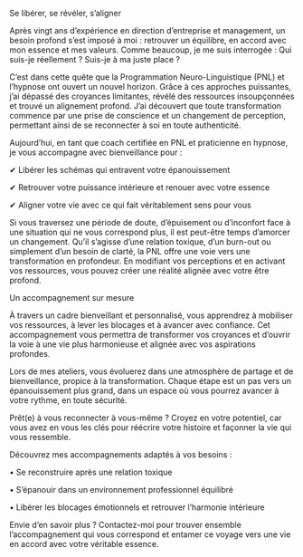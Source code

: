 Se libérer, se révéler, s’aligner



Après vingt ans d’expérience en direction d’entreprise et management, un besoin profond s’est imposé à moi : retrouver un équilibre, en accord avec mon essence et mes valeurs. Comme beaucoup, je me suis interrogée : Qui suis-je réellement ? Suis-je à ma juste place ?



C’est dans cette quête que la Programmation Neuro-Linguistique (PNL) et l’hypnose ont ouvert un nouvel horizon. Grâce à ces approches puissantes, j’ai dépassé des croyances limitantes, révélé des ressources insoupçonnées et trouvé un alignement profond. J’ai découvert que toute transformation commence par une prise de conscience et un changement de perception, permettant ainsi de se reconnecter à soi en toute authenticité.



Aujourd’hui, en tant que coach certifiée en PNL et praticienne en hypnose, je vous accompagne avec bienveillance pour :



✔ Libérer les schémas qui entravent votre épanouissement

✔ Retrouver votre puissance intérieure et renouer avec votre essence

✔ Aligner votre vie avec ce qui fait véritablement sens pour vous



Si vous traversez une période de doute, d’épuisement ou d’inconfort face à une situation qui ne vous correspond plus, il est peut-être temps d’amorcer un changement. Qu’il s’agisse d’une relation toxique, d’un burn-out ou simplement d’un besoin de clarté, la PNL offre une voie vers une transformation en profondeur. En modifiant vos perceptions et en activant vos ressources, vous pouvez créer une réalité alignée avec votre être profond.



Un accompagnement sur mesure



À travers un cadre bienveillant et personnalisé, vous apprendrez à mobiliser vos ressources, à lever les blocages et à avancer avec confiance. Cet accompagnement vous permettra de transformer vos croyances et d’ouvrir la voie à une vie plus harmonieuse et alignée avec vos aspirations profondes.



Lors de mes ateliers, vous évoluerez dans une atmosphère de partage et de bienveillance, propice à la transformation. Chaque étape est un pas vers un épanouissement plus grand, dans un espace où vous pourrez avancer à votre rythme, en toute sécurité.



Prêt(e) à vous reconnecter à vous-même ? Croyez en votre potentiel, car vous avez en vous les clés pour réécrire votre histoire et façonner la vie qui vous ressemble.



Découvrez mes accompagnements adaptés à vos besoins :



• Se reconstruire après une relation toxique

• S’épanouir dans un environnement professionnel équilibré

• Libérer les blocages émotionnels et retrouver l’harmonie intérieure



Envie d’en savoir plus ? Contactez-moi pour trouver ensemble l’accompagnement qui vous correspond et entamer ce voyage vers une vie en accord avec votre véritable essence.